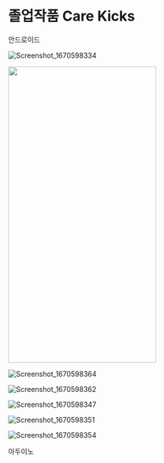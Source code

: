 
<h1> 졸업작품 Care Kicks</h1>


<p>안드로이드 </p>

![Screenshot_1670598334](https://user-images.githubusercontent.com/51393580/206732146-6f3b32da-5c16-43ed-b0cc-81f9ca4bda32.png)

<img src="https://user-images.githubusercontent.com/51393580/206732146-6f3b32da-5c16-43ed-b0cc-81f9ca4bda32.png" width ="300" height="600"/>


![Screenshot_1670598364](https://user-images.githubusercontent.com/51393580/206732255-b79ec57d-4f4f-46a9-b183-e0b33398cdb3.png)



![Screenshot_1670598362](https://user-images.githubusercontent.com/51393580/206732283-b04a15f8-2a88-4134-b15a-ea48abfc87ab.png)

![Screenshot_1670598347](https://user-images.githubusercontent.com/51393580/206732303-c75d8970-82b6-4d38-a56c-b870f45629a6.png)

![Screenshot_1670598351](https://user-images.githubusercontent.com/51393580/206732315-0e6310ce-6741-4493-8f87-afc80a9b2a6a.png)

![Screenshot_1670598354](https://user-images.githubusercontent.com/51393580/206732322-794d41f6-0209-4fa5-ab97-1c41cb73f29d.png)








<p>아두이노 </p>

